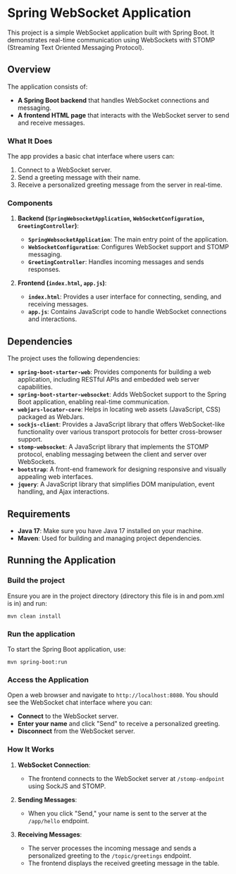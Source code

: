 # Spring WebSocket Application

This project is a simple WebSocket application built with Spring Boot. It demonstrates real-time communication using WebSockets with STOMP (Streaming Text Oriented Messaging Protocol).

## Overview

The application consists of:
- **A Spring Boot backend** that handles WebSocket connections and messaging.
- **A frontend HTML page** that interacts with the WebSocket server to send and receive messages.

### What It Does

The app provides a basic chat interface where users can:
1. Connect to a WebSocket server.
2. Send a greeting message with their name.
3. Receive a personalized greeting message from the server in real-time.

### Components

1. **Backend (`SpringWebsocketApplication`, `WebSocketConfiguration`, `GreetingController`)**:
    - **`SpringWebsocketApplication`**: The main entry point of the application.
    - **`WebSocketConfiguration`**: Configures WebSocket support and STOMP messaging.
    - **`GreetingController`**: Handles incoming messages and sends responses.

2. **Frontend (`index.html`, `app.js`)**:
    - **`index.html`**: Provides a user interface for connecting, sending, and receiving messages.
    - **`app.js`**: Contains JavaScript code to handle WebSocket connections and interactions.

## Dependencies

The project uses the following dependencies:

- **`spring-boot-starter-web`**: Provides  components for building a web application, including RESTful APIs and embedded web server capabilities.
- **`spring-boot-starter-websocket`**: Adds WebSocket support to the Spring Boot application, enabling real-time communication.
- **`webjars-locator-core`**: Helps in locating web assets (JavaScript, CSS) packaged as WebJars.
- **`sockjs-client`**: Provides a JavaScript library that offers WebSocket-like functionality over various transport protocols for better cross-browser support.
- **`stomp-websocket`**: A JavaScript library that implements the STOMP protocol, enabling messaging between the client and server over WebSockets.
- **`bootstrap`**: A front-end framework for designing responsive and visually appealing web interfaces.
- **`jquery`**: A JavaScript library that simplifies DOM manipulation, event handling, and Ajax interactions.

## Requirements

- **Java 17**: Make sure you have Java 17 installed on your machine.
- **Maven**: Used for building and managing project dependencies.

## Running the Application

### Build the project

Ensure you are in the project directory (directory this file is in and pom.xml is in) and run:

```agsl
mvn clean install
```

### Run the application
To start the Spring Boot application, use:

```agsl
mvn spring-boot:run
```

### Access the Application

Open a web browser and navigate to `http://localhost:8080`. You should see the WebSocket chat interface where you can:

- **Connect** to the WebSocket server.
- **Enter your name** and click "Send" to receive a personalized greeting.
- **Disconnect** from the WebSocket server.

### How It Works

1. **WebSocket Connection**:
   - The frontend connects to the WebSocket server at `/stomp-endpoint` using SockJS and STOMP.

2. **Sending Messages**:
   - When you click "Send," your name is sent to the server at the `/app/hello` endpoint.

3. **Receiving Messages**:
   - The server processes the incoming message and sends a personalized greeting to the `/topic/greetings` endpoint.
   - The frontend displays the received greeting message in the table.

